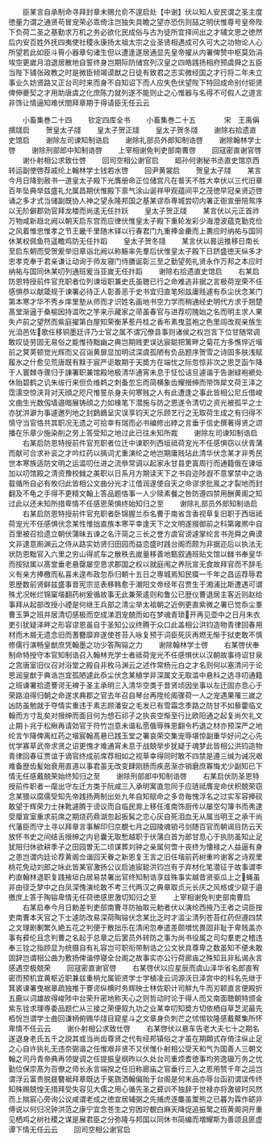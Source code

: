 <!-- { "loadSidebar": true } -->
　　臣某言自承制命寻拜封章未赐允俞不遑启处【中谢】伏以知人安民谓之圣主度徳量力谓之通贤苟冒宠荣必乖倚注岂独失具瞻之望亦恐伤则喆之明伏惟尊号皇帝陛下负荷二圣之基勤求万机之务必欲化民成俗与古为徒所宜择间出之才辅文思之徳然后内安百姓外抚四夷使社稷永康扬太祖太宗之业圣贤相遇成可久可大之功物论人心所望若此如臣斗筲小器章句诸生但以遭逢遂居通显先皇帝擢从内署俾赞中枢莫効涓埃空更嵗月洎退居散地自誓终身岂期际防储宫列汉皇之四皓践扬相府预虞舜之五臣当陛下铺张政教之时是微臣倾竭谟猷之日徒有致君之志实微经国之才行将二年未立事业久妨贤路又正台司时来而身不自知诏下而人应失色伏望陛下特回成命别付钜贤俾伸夔契之才用助唐虞之化庶陈力就列遂不能则止之心惟器与名得不可假人之道言非饰让情逼知难伏閤拜章期于得请臣无任云云





　　小畜集巻二十四
　　钦定四库全书
　　小畜集巻二十五　　　　宋　王禹偁　撰牋启
　　贺皇太子牋
　　皇太子贺正牋
　　皇太子贺冬牋
　　谢除右拾遗直史馆启
　　谢除左司谏知制诰启
　　谢除礼部员外郎知制诰啓
　　谢除翰林学士啓
　　谢除刑部郎中知制诰啓
　　上宰相谢免判吏部南曹啓
　　回冦密直谢官啓
　　谢仆射相公求致仕啓
　　回司空相公谢官启
　　廻孙何谢秘书丞直史馆京西转运副使啓荐戚纶上翰林学士钱若水啓
　　回尹黄裳启
　　贺皇太子牋
　　某言今月日降到赦书一道皇太子殿下光膺册命正位储宫凡在普天不胜大幸伏以三代旧章百年坠典举兹盛礼允属昌期伏惟殿下禀气涂山诞祥甲观蕴间平之茂徳早冠亲贤迈啓诵之多才式当储副既协人神之望永隆邦国之基某谬忝専城尝叨内署正衙宣册陪鸳序以无阶僻郡効官拜龙楼而尚逺无任抃跃
　　皇太子贺正牋
　　某言伏以元正首祚万物咸新趋北阙以朝天启东宫而应律伏惟皇太子殿下重轮发彩少海澄波蕴克勤克俭之风着惟忠惟孝之节王畿千里随木铎以行春君门九重捧金罍而上夀应时纳祐与国同休某权佩鱼符遥瞻鸡防无任抃蹈
　　皇太子贺冬牋
　　某言伏以晷运推移日南长至启东朝而受贺爰举旧章诣北阙以称觞率先羣后伏惟皇太子殿下日跻盛徳天纵多才忠孝克奉于君亲谦让动询于师友寝门侍膳诞彰三至之勤望苑礼贤永作万邦之本应时纳祐与国同休某叨列通班爰当亚嵗无任抃蹈
　　谢除右拾遗直史馆启
　　右某启防恩特授前件官充职者位列谏垣职兼史氏虽聴已行之命难逃非据之言极荷宠荣不任感惧恭以献箴规于谏署必待正人彰善恶于史书宜归直笔矧兹庸贱遽有忝尘伏念某门第本寒才华不秀乡庠里塾从师而才识姓名画地书空力学而稍通经史明代方求于翘楚髙堂渐逼于桑榆因持滥吹之竽来示藏家之帚虽春官与进荐叨隗始之名而明主求人果失卢前之望然而紫庭擢第白屋知荣衡茅惹丹桂之香布素曳蓝袍之色里闾改观亲族生光洎邑佐歌任移铜墨廷评乃士官之属不谓冗僚县事则诸侯之权岂言下位甘随常调敢叹徒劳固无易俗之能惟待黜幽之典岂期贱吏误达宸聪把篱畔之菊花方多憔悴近堦前之蓂荚顿觉光辉而又召诣黄扉显加明试深虞孤陋有负品题序贺雪之诗固多肤浅赋履氷之什愈见荒唐既有黩于宸严讵敢期于天奬方在端忧之际忽惊非次之恩芝函乍降于人寰棘寺骤归于諌署职兼馆殿地极清华通宵未息于怔忪诘旦遽谐于告谢緑袍褫处休贻碧鹤之讥朱绂行来但负维鹈之刺备忽忘而简横象齿耀搢绅而带饰犀文荷王泽之霑濡空惊浃背对天顔之咫尺惟誓杀身夫何寒贱之人有此遭逢之事此皆相公尼丘借峻文曲生光数仭墙邉暗展铸顔之力如椽笔下潜施与防之恩遂令清切之资光被孤平之士亦犹洴澼为事遽邀列地之封鶢鶋呈灾误享钧天之乐顾艺行之无取荷生成之有归得不慎守当官恪共其职况无遗之可拾幸有瑞而必书编修出綍之言垂于信史撰著得贤之颂播在乐章少施染削之劳上答受知之地过此已往未知所裁
　　谢除左司谏知制诰启
　　右某启防恩特授前件官充职者位迁中谏职列西垣祗荷宠光不任感惧窃以伏青蒲而献可合求补衮之才吟红药以摛词尤重演纶之地岂期庸贱玷此清华伏念某才非秀民世本寒族适防文明之运滥叨仕进之流叅常调以起家永甘县吏寘周行而通籍俄在谏垣加以叨馆殿之清资豫校雠之美职以日系月方期读天下之书自迩陟遐不意掌禁中之诰载循所自必有攸归此皆相公文曲分光才江借润遂使自天之命谬求批鳯之才裂地而封翻及不龟之手得不更精文翰上答品题恪事一人少赎素餐之咎防遵四禁用酬黄阁之知过此以还未知所措卑情不任感恩荣惧终始知归之至
　　谢除礼部员外郎知制诰启
　　右某启防恩特授前件官充职者卧锦握兰忝名曹于南省含香视草复旧职于西垣祗荷宠光不任感惧伏念某性惟拙直族本寒平幸逢天下之文明遂掇御前之科第雍熈中自百里被召拾遗立朝伏蒲昧五谏之名汗简之三长之誉方虞官谤遽掌纶言书尧舜之典谟文非逮意厠渊云之侍从路实妨贤归田园而益恋盛时践台阁而颇为非据迩后以执法无状防恩黜官入六里之穷山得贰车之散秩去嵗量移善地甄叙通班贴文馆以雠书奉皇华而按狱属以髙堂垂老悬罄屡空恳求郡国之权以就庭闱之养阮宣无食故拜官而不辞毛义有亲方捧檄而私喜未遑布政忽忝归朝十五日之専城焉知民瘼一千年之昌运荐辱君恩歴数前贤鲜兹盛事昔宪宗览表移韩愈于潮阳文帝经年召贾生于湘浦比斯遭遇可谓殊尤况帐烂锦窠堦翻药树爰循故事无此兼荣逺则和鲁公已歴仪曹退居主客近则赵给事拜从起部改授小禋是何继王兵部之清尘举太祖朝之近例更直紫微之署已觉忝尘羣曹玉笋之班并居清切感极而空成涕泗宠兢而如在梦魂青琐开再见壶中之日月朱衣吏引犹疑泽畔之形容谬恩虽自于圣知公议终腾于众口此盖相公洪钧造物青律回春用材而木屑无遗念旧而蓍簪靡弃遂使苍苔入咏复预于词臣死灰再燃无惭于狱吏敢不慎修儒行演畅皇猷庶凭翰墨之功少答陶镕之力
　　谢除翰林学士啓
　　右某啓伏奉制命特授守本官知制诰召入翰林充学士者祗荷宠光不任感惧伏以汉朝故事待诏甘泉之宫唐室旧仪召对浴堂之殿自非枚马渊云之述作常杨元白之才名则何以塞清问于论思润皇猷于典诰岂宜孤陋遽此忝尘伏念某植学非深属文无取滥中悬科之选寻叨通籍之班谏署拾遗謇谔无裨于圣主承明三入清华空类于昔贤顷因坐事以左迁固亦息心于荣路洎得归朝之命遂求典郡之官去年召自琴台再陞纶阁骤荷一人之宠遇果罹三嵗之凶防虽勉就于夺情实重违于素志顾潘安之毛发已有雪霜念季路之防甘不如藜藿临文翰而方寸乱矣对搢绅而面目何为想石祁子之执丧空惭至行比欧阳通之起复尚欠礼文止期卜兆于松楸再请効官于符竹岂意未谐私愿俄辱殊恩翻令朽退之材亦预深严之地纶言乍降俾离红药之堦宸翰髙悬已践玉堂之署哀荣交集宠辱堪惊副重华好问之心先忧学寡草武帝求贤之诏更愧才难通宵未息于战兢举步犹疑于魂梦此皆相公洪钧造物青律回春征贾谊于谪官终成前席荐相如之视草幸得同时敢不四禁是遵三缄为诫况艰难备歴齿髪始衰用直道以事君虽无改变肆刚肠而疾恶渐亦销磨庶寡悔尤少副知已下情无任感戴兢荣始终知归之至
　　谢除刑部郎中知制诰啓
　　右某启伏防圣恩特授前件职者一麾出守左迁方类于阮咸三入承明寓直忽同于应琏祗膺宠命伏积兢荣窃念某猥以腐儒受知先帝践扬两制出处九年自知赋命之多竒毎愧浮名之过实军容捧砚敢望于辉荣力士抹靴遽腾于谤议而自临民滁上移任淮南饰厨传以屡空勾簿书而弗逮受厘宣室重求前席之期烧药鼎湖忽起扳髯之恋心灰自死泪血无从属当明王之承干尚代藩臣而守土寻以拜章言事解印归京覩七月之园陵魂销弓剑随百官而朝谒目防云天放怀书史之间结舌搢绅之内皂囊无取慙越职于伏蒲白首为郎甘息心于执防虽知止足犹阻归休欲耕季子之田园曽无二顷谋葬刘钟之亲属何啻十丧终为懐禄之人益逼有身之患岂谓内廷论荐黄阁佥谐回天眷之新恩复王言之旧任堦前药树重吟谢客之诗观里桃花免动刘郎之咏此皆某官激扬公议启迪宸聪洪钧岂有于弃材化笔潜征于故事谓李杓直翰林退职复践掖垣白居易禁署出官终知制诰享兹殊事实越昔贤驱瓜上之蝇虽非由径乏梦中之白凤深愧演纶敢不考三代两汉之典章取贞元长庆之风格或少窥于邉徼庶上答于陶镕卑情无任荷徳感恩激切知归之至
　　上宰相谢免判吏部南曹启
　　右某启奉今月日勅差判吏部南曹寻防抽取元勅者伏以演纶西掖乃王者之词臣按吏南曹本天官之下士遽防改易深荷陶镕伏念某比乏时才滥尘清列苍苔红药但遵四禁之文理剧剸繁久絶五花之判便于散拙乐在清闲忽奉遣差颇増忧畏固非耻于卑贱盖亦事有彛伦且念判曹之名起于总章之后罢员外转防之事为尚书役属之司勾羣吏之稽违奉三铨之指顾显为统摄自有礼容岂可职衔带制诰之公文状具尊卑之数虽知不便未敢固辞岂谓相公曲为敷扬俾谐停寝全台阁之故事实亦公行荷廊庙之殊知且非私谒永言感遇空极兢荣
　　回冦密直谢官啓
　　右某啓伏以应星辰而虞山泽华省名郎直宥密而预机宜黄枢近职兼兹重柄允属钜贤学士学植凌云词源沃日泽宫中的科名先继于箕裘谏署曳裾章疏独推于謇谔纵横时务辉映士林佐职计司觧九牛而刃颖直言便殿折五鹿以词雄故得峻陟中台荣升密地称天心之则哲动时论于得人而又南面聴朝特颁金紫东铨求理専委品题伫从三接之荣便叙九功之业某幸叨知奬方切依栖自草芝泥最先栢恱岂谓学士曲回谦柄俯赐华牋目窥星斗之文章身负刺芒之怵惕钦隆感戴藂集所怀卑情不任云云
　　谢仆射相公求致仕啓
　　右某啓伏以悬车告老大夫七十之期名遂退身老氏五千之説其或当尚齿尊贤之代有经邦镇俗之才虽在期頥式存倚注纵止足之心自许执礼无违奈弼谐之任惟艰非贤不又伏惟仆射相公受天和气为国善人三朝文翰之司丹青帝典再领燮调之任提振皇纲昨以久处台司重烦耆徳事均劳逸辍万务之忧勤位保崇髙为百僚之师长永言端揆之任旧称廊庙之官垂行三入之恩用赞千年之运岂谓浮云富贵脱屣簪裾拜章既达于冕旒洒翰偏贻于台阁是何末品亦辱台函初谓误传终知殊赐兢惶无措拜受失容见大儒之用心循先圣之彛训不独辞于世禄亦将激彼时风然而上揣宸心旁询公议咸谓老成之徳宜居辅弼之先捕虎逐麋虽鬻熊之已暮为霖作砺非傅说以何归况钟洪范之康宁宜念苍生之穷困竚覩白麻天降促追振鹭之班黄阁洞开重见栖鸡之树社稷之谋是展君臣之分弥隆与邦国以同休书简编而増耀斯为善颂且匪虚谭下情无任云云
　　回司空相公谢官启
